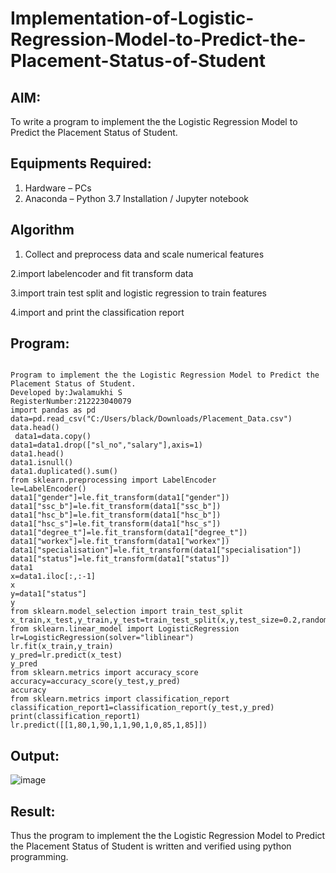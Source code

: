 # Implementation-of-Logistic-Regression-Model-to-Predict-the-Placement-Status-of-Student

## AIM:
To write a program to implement the the Logistic Regression Model to Predict the Placement Status of Student.

## Equipments Required:
1. Hardware – PCs
2. Anaconda – Python 3.7 Installation / Jupyter notebook

## Algorithm
1. Collect and preprocess data and scale numerical features

2.import labelencoder and fit transform data

3.import train test split and logistic regression to train features

4.import and print the classification report 
 

## Program:
```

Program to implement the the Logistic Regression Model to Predict the Placement Status of Student.
Developed by:Jwalamukhi S 
RegisterNumber:212223040079
import pandas as pd
data=pd.read_csv("C:/Users/black/Downloads/Placement_Data.csv")
data.head()
 data1=data.copy()
data1=data1.drop(["sl_no","salary"],axis=1)
data1.head()
data1.isnull()
data1.duplicated().sum()
from sklearn.preprocessing import LabelEncoder
le=LabelEncoder()
data1["gender"]=le.fit_transform(data1["gender"])
data1["ssc_b"]=le.fit_transform(data1["ssc_b"])
data1["hsc_b"]=le.fit_transform(data1["hsc_b"])
data1["hsc_s"]=le.fit_transform(data1["hsc_s"])
data1["degree_t"]=le.fit_transform(data1["degree_t"])
data1["workex"]=le.fit_transform(data1["workex"])
data1["specialisation"]=le.fit_transform(data1["specialisation"])
data1["status"]=le.fit_transform(data1["status"])
data1
x=data1.iloc[:,:-1]
x
y=data1["status"]
y
from sklearn.model_selection import train_test_split
x_train,x_test,y_train,y_test=train_test_split(x,y,test_size=0.2,random_state=0)
from sklearn.linear_model import LogisticRegression
lr=LogisticRegression(solver="liblinear")
lr.fit(x_train,y_train)
y_pred=lr.predict(x_test)
y_pred
from sklearn.metrics import accuracy_score
accuracy=accuracy_score(y_test,y_pred)
accuracy
from sklearn.metrics import classification_report
classification_report1=classification_report(y_test,y_pred)
print(classification_report1)
lr.predict([[1,80,1,90,1,1,90,1,0,85,1,85]])

```

## Output:
![image](https://github.com/Jwalamukhi/Implementation-of-Logistic-Regression-Model-to-Predict-the-Placement-Status-of-Student/assets/145953628/e864e169-3713-4d20-b96c-758f1d4249e1)




## Result:
Thus the program to implement the the Logistic Regression Model to Predict the Placement Status of Student is written and verified using python programming.
